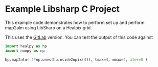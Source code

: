 # Example Libsharp C Project

This example code demonstrates how to perform set up and perform map2alm using LibSharp on a Healpix grid.

This uses the [GitLab](https://gitlab.mpcdf.mpg.de/mtr/libsharp/tree/master) version. You can test the output of this code against 

```python
import healpy as hp
import numpy as np

hp.map2alm( 2*np.ones(hp.nside2npix(4)), lmax=4, mmax=4, iter=0 )
```